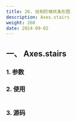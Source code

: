 ```yaml
---
title: 26. 绘制阶梯状条形图
description: Axes.stairs
weight: 260
date: 2024-09-02
---
```

<style>
th, td {
  border: 1px solid rgb(190, 190, 190);
}
</style>


## 一、 Axes.stairs


### 1. 参数




### 2. 使用



```python


```


### 3. 源码
```python

```




